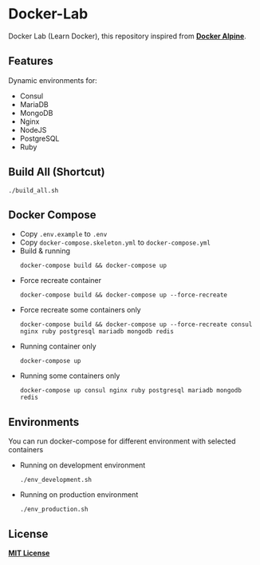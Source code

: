 # Docker-Lab
Docker Lab (Learn Docker), this repository inspired from [**Docker Alpine**](https://github.com/bhuisgen/docker-alpine).

## Features
Dynamic environments for:
* Consul
* MariaDB
* MongoDB
* Nginx
* NodeJS
* PostgreSQL
* Ruby

## Build All (Shortcut)
```
./build_all.sh
```

## Docker Compose
* Copy `.env.example` to `.env`
* Copy `docker-compose.skeleton.yml` to `docker-compose.yml`
* Build & running
  ```
  docker-compose build && docker-compose up
  ```
* Force recreate container
  ```
  docker-compose build && docker-compose up --force-recreate
  ```
* Force recreate some containers only
  ```
  docker-compose build && docker-compose up --force-recreate consul nginx ruby postgresql mariadb mongodb redis
  ```
* Running container only
  ```
  docker-compose up
  ```
* Running some containers only
  ```
  docker-compose up consul nginx ruby postgresql mariadb mongodb redis
  ```

## Environments
You can run docker-compose for different environment with selected containers

* Running on development environment
  ```
  ./env_development.sh
  ```
* Running on production environment
  ```
  ./env_production.sh
  ```

## License
[**MIT License**](https://github.com/zeroc0d3/docker-lab/blob/master/LICENSE)
